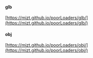 #### glb

[https://mizt.github.io/poorLoaders/glb/](https://mizt.github.io/poorLoaders/glb/)

#### obj

[https://mizt.github.io/poorLoaders/obj/](https://mizt.github.io/poorLoaders/obj/)